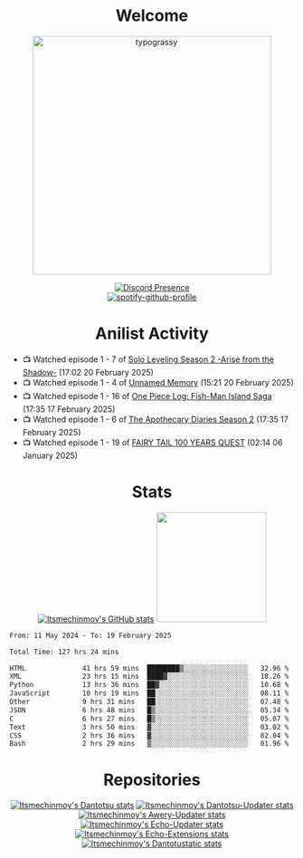 <div align="center">

# Welcome
<a href="https://github.com/kawarimidoll/typograssy">
    <img alt="typograssy" src="https://typograssy.deno.dev/api?text=%E3%82%88%E3%81%86%E3%81%93%E3%81%9D%E3%81%BF%E3%81%AA%E3%81%95%E3%82%93%20-%20Itsmechinmoy--&&l0=none&l1=82d9d0&l2=027353&l3=038c4c&l4=01402e&bg=none&frame=none&speed=100&comment=" width="421.99">
</a>

[![Discord Presence](https://lanyard.cnrad.dev/api/523539866311720963?theme=dark&bg=Oe1116&animated=false&hideDiscrim=true&borderRadius=30px&hideActivity=whenNotUsed)](https://discord.com/users/523539866311720963)<br>
[![spotify-github-profile](https://spotify-github-profile.kittinanx.com/api/view?uid=31zczwoe3obxakjgkio7anubhkaq&cover_image=true&theme=novatorem&show_offline=true&background_color=121212&interchange=false&bar_color=53b14f&bar_color=ffffff&bar_color_cover=false)](https://spotify-github-profile.vercel.app/api/view?uid=31zczwoe3obxakjgkio7anubhkaq&redirect=true)
</div>

<div align="center">

# Anilist Activity
</div>
<!-- ANILIST_ACTIVITY:start -->

-   📺 Watched episode 1 - 7 of [Solo Leveling Season 2 -Arise from the Shadow-](https://anilist.co/anime/176496) (17:02 20 February 2025)
-   📺 Watched episode 1 - 4 of [Unnamed Memory](https://anilist.co/anime/158709) (15:21 20 February 2025)
-   📺 Watched episode 1 - 16 of [One Piece Log: Fish-Man Island Saga](https://anilist.co/anime/183423) (17:35 17 February 2025)
-   📺 Watched episode 1 - 6 of [The Apothecary Diaries Season 2](https://anilist.co/anime/176301) (17:35 17 February 2025)
-   📺 Watched episode 1 - 19 of [FAIRY TAIL 100 YEARS QUEST](https://anilist.co/anime/139095) (02:14 06 January 2025)

<!-- ANILIST_ACTIVITY:end -->
<div align="center">
    
# Stats
[![Itsmechinmoy's GitHub stats](https://github-readme-stats.vercel.app/api?username=itsmechinmoy&show_icons=true&theme=algolia)](https://github.com/anuraghazra/github-readme-stats)
<img src="https://github-readme-stackoverflow.vercel.app/?userID=25004176&theme=dark" height="194"/>
</div>
<!--START_SECTION:waka-->

```txt
From: 11 May 2024 - To: 19 February 2025

Total Time: 127 hrs 24 mins

HTML              41 hrs 59 mins  ████████▒░░░░░░░░░░░░░░░░   32.96 %
XML               23 hrs 15 mins  ████▓░░░░░░░░░░░░░░░░░░░░   18.26 %
Python            13 hrs 36 mins  ██▓░░░░░░░░░░░░░░░░░░░░░░   10.68 %
JavaScript        10 hrs 19 mins  ██░░░░░░░░░░░░░░░░░░░░░░░   08.11 %
Other             9 hrs 31 mins   ██░░░░░░░░░░░░░░░░░░░░░░░   07.48 %
JSON              6 hrs 48 mins   █▒░░░░░░░░░░░░░░░░░░░░░░░   05.34 %
C                 6 hrs 27 mins   █▒░░░░░░░░░░░░░░░░░░░░░░░   05.07 %
Text              3 hrs 50 mins   ▓░░░░░░░░░░░░░░░░░░░░░░░░   03.02 %
CSS               2 hrs 36 mins   ▓░░░░░░░░░░░░░░░░░░░░░░░░   02.04 %
Bash              2 hrs 29 mins   ▒░░░░░░░░░░░░░░░░░░░░░░░░   01.96 %
```

<!--END_SECTION:waka-->
<div align="center">

# Repositories
[![Itsmechinmoy's Dantotsu stats](https://github-readme-stats.vercel.app/api/pin/?username=itsmechinmoy&repo=dantotsu&show_icons=true&theme=algolia&description_lines_count=1)](https://github.com/itsmechinmoy/dantotsu)
[![Itsmechinmoy's Dantotsu-Updater stats](https://github-readme-stats.vercel.app/api/pin/?username=itsmechinmoy&repo=dantotsu-updater&show_icons=true&theme=algolia&description_lines_count=1)](https://github.com/itsmechinmoy/dantotsu-updater)
[![Itsmechinmoy's Awery-Updater stats](https://github-readme-stats.vercel.app/api/pin/?username=itsmechinmoy&repo=awery-updater&show_icons=true&theme=algolia&description_lines_count=1)](https://github.com/itsmechinmoy/awery-updater)
[![Itsmechinmoy's Echo-Updater stats](https://github-readme-stats.vercel.app/api/pin/?username=itsmechinmoy&repo=echo-updater&show_icons=true&theme=algolia&description_lines_count=1)](https://github.com/itsmechinmoy/echo-updater)
[![Itsmechinmoy's Echo-Extensions stats](https://github-readme-stats.vercel.app/api/pin/?username=itsmechinmoy&repo=echo-extensions&show_icons=true&theme=algolia&description_lines_count=1)](https://github.com/itsmechinmoy/echo-extensions)
[![Itsmechinmoy's Dantotustatic stats](https://github-readme-stats.vercel.app/api/pin/?username=itsmechinmoy&repo=dantotustatic&show_icons=true&theme=algolia&description_lines_count=1)](https://github.com/itsmechinmoy/dantotustatic)
</div>
